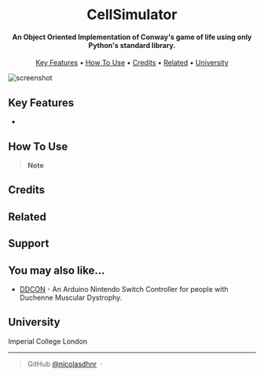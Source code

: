 
<h1 align="center">
  <br>
  CellSimulator
  <br>
</h1>

<h4 align="center"> An Object Oriented Implementation of Conway's game of life using only Python's standard library. </h4>


<p align="center">
  <a href="#key-features">Key Features</a> •
  <a href="#how-to-use">How To Use</a> •
  <a href="#credits">Credits</a> •
  <a href="#related">Related</a> •
  <a href="#license">University</a>
</p>

![screenshot]()

## Key Features

* 


## How To Use


> **Note**



## Credits


## Related


## Support



## You may also like...

- [DDCON](https://github.com/nicolasdhnr/DDCON-Switch-Controller) - An Arduino Nintendo Switch Controller for people with Duchenne Muscular Dystrophy.

## University 

Imperial College London 

---
> GitHub [@nicolasdhnr](https://github.com/nicolasdhnr/) &nbsp;&middot;&nbsp;



